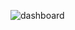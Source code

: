 
![dashboard](https://user-images.githubusercontent.com/114726530/232306798-286e891d-14ff-459e-89c6-fbfee4ee2f2a.PNG)
